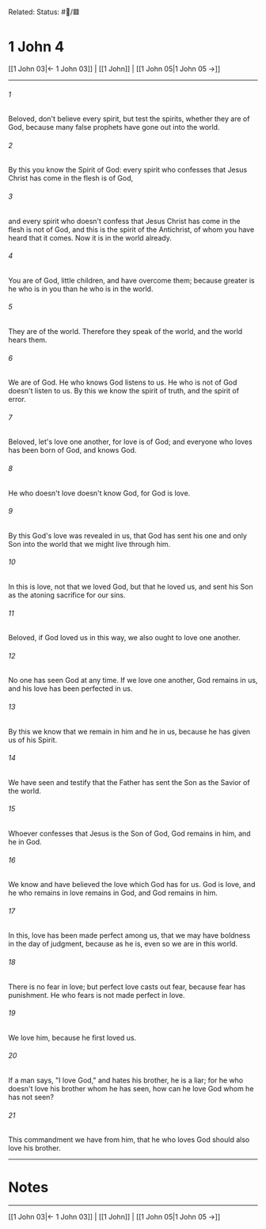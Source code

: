 Related:
Status: #📖/🟥
# 1 John 4

[[1 John 03|← 1 John 03]] | [[1 John]] | [[1 John 05|1 John 05 →]]
***



###### 1 
Beloved, don't believe every spirit, but test the spirits, whether they are of God, because many false prophets have gone out into the world. 

###### 2 
By this you know the Spirit of God: every spirit who confesses that Jesus Christ has come in the flesh is of God, 

###### 3 
and every spirit who doesn't confess that Jesus Christ has come in the flesh is not of God, and this is the spirit of the Antichrist, of whom you have heard that it comes. Now it is in the world already. 

###### 4 
You are of God, little children, and have overcome them; because greater is he who is in you than he who is in the world. 

###### 5 
They are of the world. Therefore they speak of the world, and the world hears them. 

###### 6 
We are of God. He who knows God listens to us. He who is not of God doesn't listen to us. By this we know the spirit of truth, and the spirit of error. 

###### 7 
Beloved, let's love one another, for love is of God; and everyone who loves has been born of God, and knows God. 

###### 8 
He who doesn't love doesn't know God, for God is love. 

###### 9 
By this God's love was revealed in us, that God has sent his one and only Son into the world that we might live through him. 

###### 10 
In this is love, not that we loved God, but that he loved us, and sent his Son as the atoning sacrifice for our sins. 

###### 11 
Beloved, if God loved us in this way, we also ought to love one another. 

###### 12 
No one has seen God at any time. If we love one another, God remains in us, and his love has been perfected in us. 

###### 13 
By this we know that we remain in him and he in us, because he has given us of his Spirit. 

###### 14 
We have seen and testify that the Father has sent the Son as the Savior of the world. 

###### 15 
Whoever confesses that Jesus is the Son of God, God remains in him, and he in God. 

###### 16 
We know and have believed the love which God has for us. God is love, and he who remains in love remains in God, and God remains in him. 

###### 17 
In this, love has been made perfect among us, that we may have boldness in the day of judgment, because as he is, even so we are in this world. 

###### 18 
There is no fear in love; but perfect love casts out fear, because fear has punishment. He who fears is not made perfect in love. 

###### 19 
We love him, because he first loved us. 

###### 20 
If a man says, "I love God," and hates his brother, he is a liar; for he who doesn't love his brother whom he has seen, how can he love God whom he has not seen? 

###### 21 
This commandment we have from him, that he who loves God should also love his brother.

---
# Notes


***
[[1 John 03|← 1 John 03]] | [[1 John]] | [[1 John 05|1 John 05 →]]
